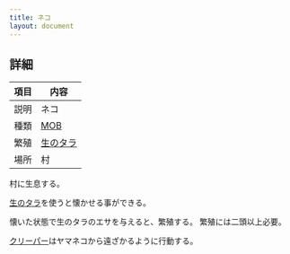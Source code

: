 ```yaml
---
title: ネコ
layout: document
---
```

## 詳細

|項目|内容|
|---|---|
|説明|ネコ|
|種類|[MOB](MOB)|
|繁殖|[生のタラ](生のタラ)|
|場所|村|

村に生息する。

[生のタラ](生のタラ)を使うと懐かせる事ができる。

懐いた状態で生のタラのエサを与えると、繁殖する。 
繁殖には二頭以上必要。

[クリーパー](クリーパー)はヤマネコから遠ざかるように行動する。
